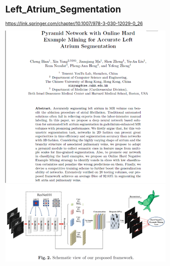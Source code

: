 # Left_Atrium_Segmentation

https://link.springer.com/chapter/10.1007/978-3-030-12029-0_26

<img src="abstract.png"/>
<img src="model.png"/>
